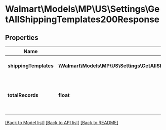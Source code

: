 # Walmart\Models\MP\US\Settings\GetAllShippingTemplates200Response

## Properties

Name | Type | Description | Notes
------------ | ------------- | ------------- | -------------
**shippingTemplates** | [**\Walmart\Models\MP\US\Settings\GetAllShippingTemplates200ResponseShippingTemplatesInner[]**](GetAllShippingTemplates200ResponseShippingTemplatesInner.md) | Array of Shipping Templates | [optional]
**totalRecords** | **float** | Total Number of records in the response of the API | [optional]


[[Back to Model list]](./) [[Back to API list]](../../../../../README.md#supported-apis) [[Back to README]](../../../../../README.md)
